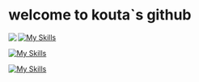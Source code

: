 # welcome to kouta`s github
<div>

<a href="https://github.com/anuraghazra/github-readme-stats">
  <img align="left" src="https://github-readme-stats.vercel.app/api/top-langs/?username=kouta222" />
</a>               
</div>  

                    

[![My Skills](https://skillicons.dev/icons?i=js,ts,html,css,java)](https://skillicons.dev)

[![My Skills](https://skillicons.dev/icons?i=react,nextjs,nest,laravel,spring,golang)](https://skillicons.dev)

[![My Skills](https://skillicons.dev/icons?i=graphql,gcp,firebase,cloudflare)](https://skillicons.dev)

<!--
**kouta222/kouta222** is a ✨ _special_ ✨ repository because its `README.md` (this file) appears on your GitHub profile.

Here are some ideas to get you started:

- 🔭 I’m currently working on ...
- 🌱 I’m currently learning ...
- 👯 I’m looking to collaborate on ...
- 🤔 I’m looking for help with ...
- 💬 Ask me about ...
- 📫 How to reach me: ...
- 😄 Pronouns: ...
- ⚡ Fun fact: ...
-->
